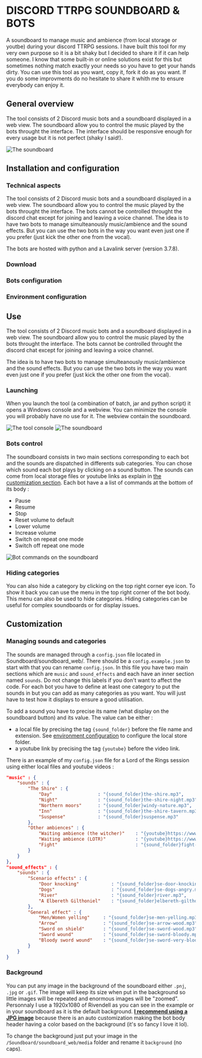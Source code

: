 # DISCORD TTRPG SOUNDBOARD & BOTS
A soundboard to manage music and ambience (from local storage or youtbe) during your discord TTRPG sessions. I have built this tool for my very own purpose so it is a bit shaky but I decided to share it if it can help someone. I know that some built-in or online solutions exist for this but sometimes nothing match exactly your needs so you have to get your hands dirty. You can use this tool as you want, copy it, fork it do as you want. If you do some improvments do no hesitate to share it whith me to ensure everybody can enjoy it. 

## General overview
The tool consists of 2 Discord music bots and a soundboard displayed in a web view. The soundboard allow you to control the music played by the bots throught the interface. The interface should be responsive enough for every usage but it is not perfect (shaky I said!). 

![The soundboard](https://github.com/AurelienDellac/discord-ttrpg-soundboard/assets/33094417/c114ffbe-a0fa-43b5-b62d-e13f9e368f43)


## Installation and configuration
### Technical aspects
The tool consists of 2 Discord music bots and a soundboard displayed in a web view. The soundboard allow you to control the music played by the bots throught the interface. The bots cannot be controlled throught the discord chat except for joining and leaving a voice channel. The idea is to have two bots to manage simulteanously music/ambience and the sound effects. But you can use the two bots in the way you want even just one if you prefer (just kick the other one from the vocal).

The bots are hosted with python and a Lavalink server (version 3.7.8).

### Download

### Bots configuration

### Environment configuration



## Use
The tool consists of 2 Discord music bots and a soundboard displayed in a web view. The soundboard allow you to control the music played by the bots throught the interface. The bots cannot be controlled throught the discord chat except for joining and leaving a voice channel.

The idea is to have two bots to manage simulteanously music/ambience and the sound effects. But you can use the two bots in the way you want even just one if you prefer (just kick the other one from the vocal).

### Launching
When you launch the tool (a combination of batch, jar and python script) it opens a Windows console and a webview. You can minimize the console you will probably have no use for it. The webview contain the soundboard.

![The tool console](https://github.com/AurelienDellac/discord-ttrpg-soundboard/assets/33094417/df596735-2349-4ba0-982f-d1efec75f9db)
![The soundboard](https://github.com/AurelienDellac/discord-ttrpg-soundboard/assets/33094417/c114ffbe-a0fa-43b5-b62d-e13f9e368f43)

### Bots control
The soundboard consists in two main sections corresponding to each bot and the sounds are dispatched in differents sub categories. You can chose which sound each bot plays by clicking on a sound button. The sounds can come from local storage files or youtube links as explain in [the customization section](#customization). Each bot have a a list of commands at the bottom of its body :
- Pause
- Resume
- Stop
- Reset volume to default
- Lower volume
- Increase volume
- Switch on repeat one mode
- Switch off repeat one mode

![Bot commands on the soundboard](https://github.com/AurelienDellac/discord-ttrpg-soundboard/assets/33094417/873a97e5-f251-4331-9ecc-6b075ac372c2)

### Hiding categories
You can also hide a category by clicking on the top right corner eye icon. To show it back you can use the menu in the top right corner of the bot body. This menu can also be used to hide categories. Hiding categories can be useful for complex soundboards or for display issues.

## Customization
### Managing sounds and categories
The sounds are managed through a `config.json` file located in Soundboard/soundboard_web/. There should be a `config.example.json` to start with that you can rename `config.json`. In this file you have two main sections which are `music` and `sound_effects` and each have an inner section named `sounds`. Do not change this labels if you don't want to affect the code. For each bot you have to define at least one category to put the sounds in but you can add as many categories as you want. You will just have to test how it displays to ensure a good utilisation.

To add a sound you have to precise its name (what display on the soundboard button) and its value. The value can be either :
- a local file by precising the tag `{sound_folder}` before the file name and extension. See [environment configuration](#environment-configuration) to configure the local store folder.
- a youtube link by precising the tag `{youtube}` before the video link.


There is an example of my `config.json` file for a Lord of the Rings session using either local files and youtube videos :
```json
"music" : {
    "sounds" : {
        "The Shire" : {
            "Day"                 : "{sound_folder}the-shire.mp3",
            "Night"               : "{sound_folder}the-shire-night.mp3",
            "Northern moors"      : "{sound_folder}windy-nature.mp3",
            "Inn"                 : "{sound_folder}the-shire-tavern.mp3",
            "Suspense"            : "{sound_folder}suspense.mp3"
        },
        "Other ambiences" : {
            "Waiting ambience (the witcher)"    : "{youtube}https://www.youtube.com/watch?v=zAAVbFToD10",
            "Waiting ambience (LOTR)"           : "{youtube}https://www.youtube.com/watch?v=IxQ6sBDoylQ",
            "Fight"                             : "{sound_folder}fight-low-level.mp3"
        }
    }
},
"sound_effects" : {
    "sounds" : {
        "Scenario effects" : {
            "Door knocking"            : "{sound_folder}se-door-knocking.mp3",
            "Dogs"                     : "{sound_folder}se-dogs-angry.mp3",
            "River"                    : "{sound_folder}river.mp3",
            "A Elbereth Gilthoniel"    : "{sound_folder}elbereth-gilthoniel.mp3"
        },
        "General effect" : {
            "Men/Women yelling"     : "{sound_folder}se-men-yelling.mp3",
            "Arrow"                 : "{sound_folder}se-arrow-wood.mp3",
            "Sword on shield"       : "{sound_folder}se-sword-wood.mp3",
            "Sword wound"           : "{sound_folder}se-sword-bloody.mp3",
            "Bloody sword wound"    : "{sound_folder}se-sword-very-bloody.mp3"
        }
    }
}
```

### Background
You can put any image in the background of the soundboard either ``.pnj``, ``.jpg`` or ``.gif``. The image will keep its size when put in the background so little images will be repeated and enormous images will be "zoomed". Personnaly I use a 1920x1080 of Rivendell as you can see in the example or in your soundboard as it is the default background. <ins>**I recommend using a JPG image**</ins> because there is an auto customization making the bot body header having a color based on the background (it's so fancy I love it lol).

To change the background just put your image in the ``/Soundboard/soundboard_web/media`` folder and rename it ``background`` (no caps).

